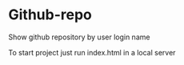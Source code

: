 # Github-repo
Show github repository by user login name

To start project just run index.html in a local server
